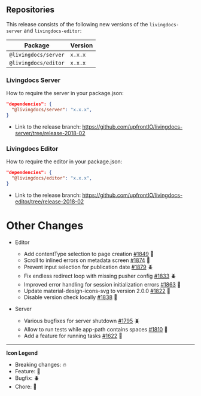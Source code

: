 
## Repositories

This release consists of the following new versions of the `livingdocs-server` and `livingdocs-editor`:

Package | Version
--- | ---
`@livingdocs/server` | `x.x.x`
`@livingdocs/editor` | `x.x.x`

### Livingdocs Server

How to require the server in your package.json:

```json
"dependencies": {
  "@livingdocs/server": "x.x.x",
}
```

- Link to the release branch:
  https://github.com/upfrontIO/livingdocs-server/tree/release-2018-02


### Livingdocs Editor

How to require the editor in your package.json:

```json
"dependencies": {
  "@livingdocs/editor": "x.x.x",
}
```

- Link to the release branch:
  https://github.com/upfrontIO/livingdocs-editor/tree/release-2018-02


# Other Changes

* Editor
  * Add contentType selection to page creation
    [#1849](https://github.com/upfrontIO/livingdocs-editor/pull/1849) :gift:
  * Scroll to inlined errors on metadata screen
    [#1874](https://github.com/upfrontIO/livingdocs-editor/pull/1874) :gift:
  * Prevent input selection for publication date
    [#1879](https://github.com/upfrontIO/livingdocs-editor/pull/1879) :beetle:
  * Fix endless redirect loop with missing pusher config
    [#1833](https://github.com/upfrontIO/livingdocs-editor/pull/1833) :beetle:
  * Improved error handling for session initialization errors
    [#1863](https://github.com/upfrontIO/livingdocs-editor/pull/1863) :wrench:
  * Update material-design-icons-svg to version 2.0.0
    [#1822](https://github.com/upfrontIO/livingdocs-editor/pull/1822) :wrench:
  * Disable version check locally
    [#1838](https://github.com/upfrontIO/livingdocs-editor/pull/1838) :wrench:

* Server
  * Various bugfixes for server shutdown
    [#1795](https://github.com/upfrontIO/livingdocs-server/pull/1795) :beetle:
  * Allow to run tests while app-path contains spaces
    [#1810](https://github.com/upfrontIO/livingdocs-server/pull/1810) :wrench:
  * Add a feature for running tasks
    [#1622](https://github.com/upfrontIO/livingdocs-server/pull/1622) :wrench:


---

  **Icon Legend**

  * Breaking changes: :fire:
  * Feature: :gift:
  * Bugfix: :beetle:
  * Chore: :wrench:

